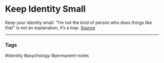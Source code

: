 # Keep Identity Small

Keep your identity small. "I’m not the kind of person who does things like that" is not an explanation, it’s a trap.
[Source](https://www.lesswrong.com/posts/7hFeMWC6Y5eaSixbD/100-tips-for-a-better-life)

---
### Tags
#identity #psychology #permanent-notes
